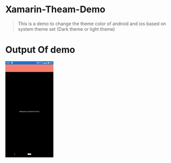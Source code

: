 # Xamarin-Theam-Demo


<!-- [![FVCproductions](https://avatars1.githubusercontent.com/u/4284691?v=3&s=200)](http://fvcproductions.com) -->

> This is a demo to change the theme color of android and ios based on system theme set (Dark theme or light theme)
# Output Of demo

![](Demo.gif)
